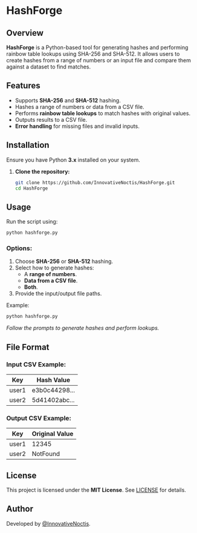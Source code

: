 # HashForge

## Overview

**HashForge** is a Python-based tool for generating hashes and performing rainbow table lookups using SHA-256 and SHA-512. It allows users to create hashes from a range of numbers or an input file and compare them against a dataset to find matches.

## Features

- Supports **SHA-256** and **SHA-512** hashing.
- Hashes a range of numbers or data from a CSV file.
- Performs **rainbow table lookups** to match hashes with original values.
- Outputs results to a CSV file.
- **Error handling** for missing files and invalid inputs.

## Installation

Ensure you have Python **3.x** installed on your system.

1. **Clone the repository:**
   ```bash
   git clone https://github.com/InnovativeNoctis/HashForge.git
   cd HashForge
   ```

## Usage

Run the script using:

```bash
python hashforge.py
```

### Options:

1. Choose **SHA-256** or **SHA-512** hashing.
2. Select how to generate hashes:
   - A **range of numbers**.
   - **Data from a CSV file**.
   - **Both**.
3. Provide the input/output file paths.

Example:

```bash
python hashforge.py
```

*Follow the prompts to generate hashes and perform lookups.*

## File Format

### **Input CSV Example:**

| Key   | Hash Value    |
| ----- | ------------- |
| user1 | e3b0c44298... |
| user2 | 5d41402abc... |

### **Output CSV Example:**

| Key   | Original Value |
| ----- | -------------- |
| user1 | 12345          |
| user2 | NotFound       |

## License

This project is licensed under the **MIT License**. See [LICENSE](LICENSE) for details.

## Author

Developed by [@InnovativeNoctis](https://github.com/InnovativeNoctis).